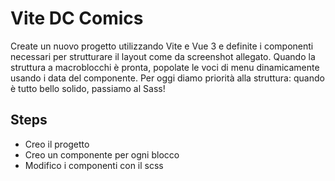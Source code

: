 # Vite DC Comics

Create un nuovo progetto utilizzando Vite e Vue 3 e definite i componenti necessari per strutturare il layout come da screenshot allegato.
Quando la struttura a macroblocchi è pronta, popolate le voci di menu dinamicamente usando i data del componente.
Per oggi diamo priorità alla struttura: quando è tutto bello solido, passiamo al Sass!


## Steps
- Creo il progetto
- Creo un componente per ogni blocco
- Modifico i componenti con il scss
